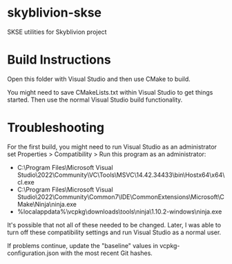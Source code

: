 # skyblivion-skse
SKSE utilities for Skyblivion project

# Build Instructions
Open this folder with Visual Studio and then use CMake to build.

You might need to save CMakeLists.txt within Visual Studio to get things started. Then use the normal Visual Studio build functionality.

# Troubleshooting
For the first build, you might need to run Visual Studio as an administrator set Properties > Compatibility > Run this program as an administrator:
- C:\Program Files\Microsoft Visual Studio\2022\Community\VC\Tools\MSVC\14.42.34433\bin\Hostx64\x64\cl.exe
- C:\Program Files\Microsoft Visual Studio\2022\Community\Common7\IDE\CommonExtensions\Microsoft\CMake\Ninja\ninja.exe
- %localappdata%\vcpkg\downloads\tools\ninja\1.10.2-windows\ninja.exe

It's possible that not all of these needed to be changed. Later, I was able to turn off these compatibility settings and run Visual Studio as a normal user.

If problems continue, update the "baseline" values in vcpkg-configuration.json with the most recent Git hashes.